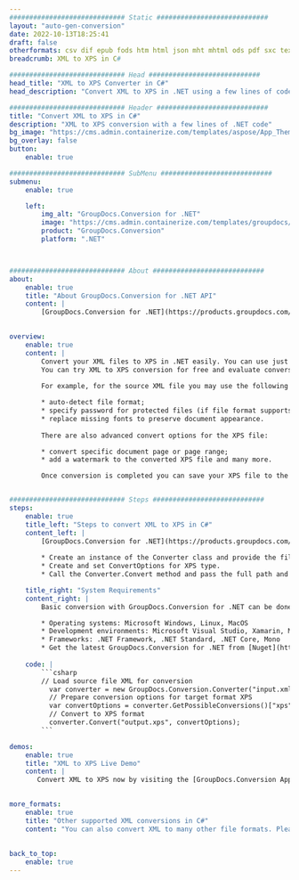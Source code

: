 ```yaml
---
############################# Static ############################
layout: "auto-gen-conversion"
date: 2022-10-13T18:25:41
draft: false
otherformats: csv dif epub fods htm html json mht mhtml ods pdf sxc tex tsv xlam xls xlsb xlsm xlsx xlt xltm xltx xml xps
breadcrumb: XML to XPS in C#

############################# Head ############################
head_title: "XML to XPS Converter in C#"
head_description: "Convert XML to XPS in .NET using a few lines of code. Use the GroupDocs Document Conversion API to convert over 160 file formats."

############################# Header ############################
title: "Convert XML to XPS in C#"
description: "XML to XPS conversion with a few lines of .NET code"
bg_image: "https://cms.admin.containerize.com/templates/aspose/App_Themes/V3/images/bg/header1.png"
bg_overlay: false
button:
    enable: true

############################# SubMenu ############################
submenu:
    enable: true

    left:
        img_alt: "GroupDocs.Conversion for .NET"
        image: "https://cms.admin.containerize.com/templates/groupdocs/images/product-logos/90x90-noborder/groupdocs-conversion-net.png"
        product: "GroupDocs.Conversion"
        platform: ".NET"



############################# About ############################
about:
    enable: true
    title: "About GroupDocs.Conversion for .NET API"
    content: |
        [GroupDocs.Conversion for .NET](https://products.groupdocs.com/conversion/net/) can be used to convert Microsoft Word, Excel, PowerPoint, PDF, Visio and other formats. GroupDocs.Conversion is a standalone API that is suitable for back-end and internal systems where high performance is required. It does not depend on any software such as Microsoft or Open Office.
    

overview:
    enable: true
    content: |
        Convert your XML files to XPS in .NET easily. You can use just a couple of C# code lines in any platform of your choice like - Windows, Linux, macOS.
        You can try XML to XPS conversion for free and evaluate conversion results quality.  Along with simple file conversion scenarios you can try more advanced options for loading source XML file and for saving output XPS result. 
        
        For example, for the source XML file you may use the following load options:

        * auto-detect file format;
        * specify password for protected files (if file format supports it);
        * replace missing fonts to preserve document appearance.
        
        There are also advanced convert options for the XPS file:

        * convert specific document page or page range;
        * add a watermark to the converted XPS file and many more.

        Once conversion is completed you can save your XPS file to the local file path or any third-party storage like FTP, Amazon S3, Google Drive, Dropbox etc. Please note - to convert XML to XPS there is no need for any additional software installed - like MS Office, Open Office, Adobe Acrobat Reader etc.


############################# Steps ############################
steps:
    enable: true
    title_left: "Steps to convert XML to XPS in C#"
    content_left: |
        [GroupDocs.Conversion for .NET](https://products.groupdocs.com/conversion/net/) makes it easy for developers to convert a XML file to XPS with a few lines of code.
        
        * Create an instance of the Converter class and provide the file XML with the full path
        * Create and set ConvertOptions for XPS type.
        * Call the Converter.Convert method and pass the full path and format (XPS) as a parameter

    title_right: "System Requirements"
    content_right: |
        Basic conversion with GroupDocs.Conversion for .NET can be done in just a few simple steps. Our APIs are supported on all major platforms and operating systems. Before executing the code below, make sure you have the following prerequisites installed on your system.

        * Operating systems: Microsoft Windows, Linux, MacOS
        * Development environments: Microsoft Visual Studio, Xamarin, MonoDevelop
        * Frameworks: .NET Framework, .NET Standard, .NET Core, Mono
        * Get the latest GroupDocs.Conversion for .NET from [Nuget](https://www.nuget.org/packages/groupdocs.conversion)
         
    code: |
        ```csharp    
        // Load source file XML for conversion
          var converter = new GroupDocs.Conversion.Converter("input.xml");
          // Prepare conversion options for target format XPS
          var convertOptions = converter.GetPossibleConversions()["xps"].ConvertOptions;
          // Convert to XPS format
          converter.Convert("output.xps", convertOptions);
        ```

demos:
    enable: true
    title: "XML to XPS Live Demo"
    content: |
       Convert XML to XPS now by visiting the [GroupDocs.Conversion App](https://products.groupdocs.app/conversion/family) website. Online demo has the following advantages
          

more_formats:
    enable: true
    title: "Other supported XML conversions in C#"
    content: "You can also convert XML to many other file formats. Please see the list below."
       
       
back_to_top:
    enable: true
---
```

